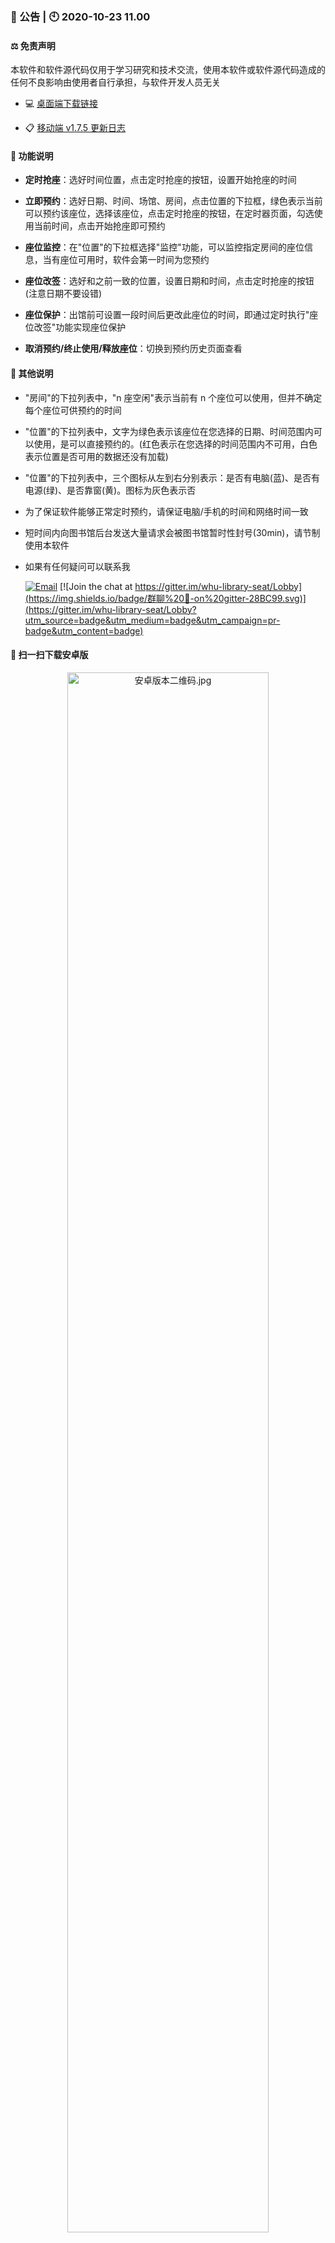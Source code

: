 ### 📰 公告 | 🕙 2020-10-23 11.00

#### ⚖️ 免责声明

本软件和软件源代码仅用于学习研究和技术交流，使用本软件或软件源代码造成的任何不良影响由使用者自行承担，与软件开发人员无关

- 💻 <a target="_blank" href="https://github.com/CS-Tao/whu-library-seat/blob/master/README.md#最新版本下载">桌面端下载链接</a>

- 📋 <a target="_blank" href="https://github.com/CS-Tao/whu-library-seat-mobile/releases/tag/v1.7.5">移动端 v1.7.5 更新日志</a>

#### 🎻 功能说明

- **定时抢座**：选好时间位置，点击定时抢座的按钮，设置开始抢座的时间

- **立即预约**：选好日期、时间、场馆、房间，点击位置的下拉框，绿色表示当前可以预约该座位，选择该座位，点击定时抢座的按钮，在定时器页面，勾选使用当前时间，点击开始抢座即可预约

- **座位监控**：在"位置"的下拉框选择"监控"功能，可以监控指定房间的座位信息，当有座位可用时，软件会第一时间为您预约

- **座位改签**：选好和之前一致的位置，设置日期和时间，点击定时抢座的按钮(注意日期不要设错)

- **座位保护**：出馆前可设置一段时间后更改此座位的时间，即通过定时执行"座位改签"功能实现座位保护

- **取消预约/终止使用/释放座位**：切换到预约历史页面查看

#### 🎸 其他说明

- "房间"的下拉列表中，"n 座空闲"表示当前有 n 个座位可以使用，但并不确定每个座位可供预约的时间

- "位置"的下拉列表中，文字为绿色表示该座位在您选择的日期、时间范围内可以使用，是可以直接预约的。(红色表示在您选择的时间范围内不可用，白色表示位置是否可用的数据还没有加载)

- "位置"的下拉列表中，三个图标从左到右分别表示：是否有电脑(蓝)、是否有电源(绿)、是否靠窗(黄)。图标为灰色表示否

- 为了保证软件能够正常定时预约，请保证电脑/手机的时间和网络时间一致

- 短时间内向图书馆后台发送大量请求会被图书馆暂时性封号(30min)，请节制使用本软件

- 如果有任何疑问可以联系我

  [![Email](https://img.shields.io/badge/邮件%20📧-whucstao@gmail.com-brightgreen.svg)](mailto:whucstao@gmail.com)    [![Join the chat at https://gitter.im/whu-library-seat/Lobby](https://img.shields.io/badge/群聊%20💬-on%20gitter-28BC99.svg)](https://gitter.im/whu-library-seat/Lobby?utm_source=badge&utm_medium=badge&utm_campaign=pr-badge&utm_content=badge)

#### 📲 扫一扫下载安卓版

<p align="center"><img alt="安卓版本二维码.jpg" src="http://home.cs-tao.cc/github-content/contents/github/whu-library-seat/user-validation/last-android.png" width="80%" height="80%"></p>

#### ☕️ 欢迎请我喝咖啡

<p align="center"><a style="color:#108ee9" href="https://home.cs-tao.cc/blog/img/alipayimg.jpg" target="_blank"><img alt="支付宝二维码.jpg" src="https://home.cs-tao.cc/blog/img/alipayimg.jpg" width="80%" height="80%"><br/><span>点击保存支付宝二维码</span></a></p>

<p align="center"><a style="color:#2F8819" href="https://home.cs-tao.cc/blog/img/wechatimg.jpg" target="_blank"><img alt="微信二维码.jpg" src="https://home.cs-tao.cc/blog/img/wechatimg.jpg" width="80%" height="80%"><br/><span>点击保存微信二维码</span></a></p>

#### 😉 祝您使用愉快，学习进步 💯

